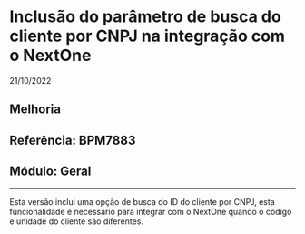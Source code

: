 # Inclusão do parâmetro de busca do cliente por CNPJ na integração com o NextOne
21/10/2022
## Melhoria
## Referência: BPM7883
## Módulo: Geral
***

Esta versão inclui uma opção de busca do ID do cliente por CNPJ, esta funcionalidade é necessário para integrar com o NextOne quando o código e unidade do cliente são diferentes.